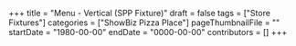 +++
title = "Menu - Vertical (SPP Fixture)"
draft = false
tags = ["Store Fixtures"]
categories = ["ShowBiz Pizza Place"]
pageThumbnailFile = ""
startDate = "1980-00-00"
endDate = "0000-00-00"
contributors = []
+++
